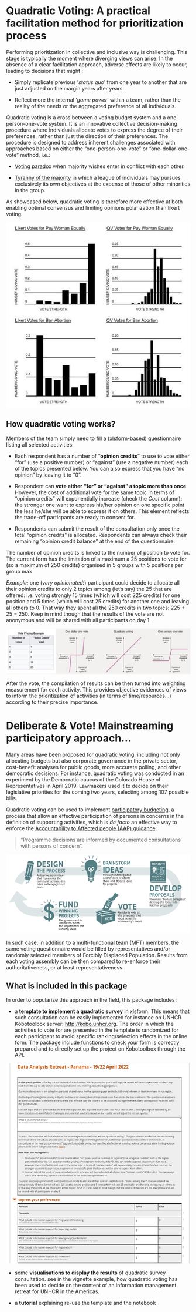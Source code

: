 
<!-- README.md is generated from README.Rmd. Please edit that file -->

# Quadratic Voting: A practical facilitation method for prioritization process

<!-- badges: start -->
<!-- badges: end -->

Performing prioritization in collective and inclusive way is
challenging. This stage is typically the moment where diverging views
can arise. In the absence of a clear facilitation approach, adverse
effects are likely to occur, leading to decisions that might :

-   Simply replicate previous ‘*status quo*’ from one year to another
    that are just adjusted on the margin years after years.

-   Reflect more the internal ‘*game power*’ within a team, rather than
    the reality of the needs or the aggregated preference of all
    individuals.

Quadratic voting is a cross between a voting budget system and a
one-person-one-vote system. It is an innovative collective
decision-making procedure where individuals allocate votes to express
the degree of their preferences, rather than just the direction of their
preferences. The procedure is designed to address inherent challenges
associated with approaches based on either the “one-person-one-vote” or
“one-dollar-one-vote” method, i.e.:

-   [Voting paradox](https://en.wikipedia.org/wiki/Paradox_of_voting)
    when majority wishes enter in conflict with each other.

-   [Tyranny of the
    majority](https://en.wikipedia.org/wiki/Tyranny_of_the_majority) in
    which a league of individuals may pursues exclusively its own
    objectives at the expense of those of other minorities in the group.

As showcased below, quadratic voting is therefore more effective at both
enabling optimal consensus and limiting opinions polarization than
likert voting.

![](man/figures/example.jpg)

## How quadratic voting works?

Members of the team simply need to fill a
([xlsform-based](http://xlsform.org)) questionnaire listing all selected
activities:

-   Each respondent has a number of “**opinion credits**” to use to vote
    either “for” (use a positive number) or “against” (use a negative
    number) each of the topics presented below. You can also express
    that you have “no opinion” by leaving it to “0”.

-   Respondent can **vote either “for” or “against” a topic more than
    once**. However, the cost of additional vote for the same topic in
    terms of “opinion credits” will exponentially increase (check the
    *Cost* column): the stronger one want to express his/her opinion on
    one specific point the less he/she will be able to express it on
    others. This element reflects the trade-off particpants are ready to
    consent for.

-   Respondents can submit the result of the consultation only once the
    total “opinion credits” is allocated. Respondents can always check
    their remaining “opinion credit balance” at the end of the
    questionnaire.

The number of opinion credits is linked to the number of position to
vote for. The current form has the limitation of a maximum a 25
positions to vote for (so a maximum of 250 credits) organised in 5
groups with 5 positions per group max

*Example:* one (*very opinionated!*) participant could decide to
allocate all their opinion credits to only 2 topics among (let’s say)
the 25 that are offered: i.e. voting strongly 15 times (which will cost
225 credits) for one position and 5 times (which will cost 25 credits)
for another one and leaving all others to 0. That way they spent all the
250 credits in two topics: 225 + 25 = 250. Keep in mind though that the
results of the vote are not anonymous and will be shared with all
participants on day 1.

![](man/figures/voting.png)

After the vote, the compilation of results can be then turned into
weighting measurement for each activity. This provides objective
evidences of views to inform the prioritization of activities (in terms
of time/resources…) according to their precise importance.

# Deliberate & Vote! Mainstreaming participatory approach…

Many areas have been proposed for [quadratic
voting](https://www.radicalxchange.org/media/papers/The_Handbook_for_Radical_Local_Democracy.pdf#page=6),
including not only allocating budgets but also corporate governance in
the private sector, cost-benefit analyses for public goods, more
accurate polling, and other democratic decisions. For instance,
quadratic voting was conducted in an experiment by the Democratic caucus
of the Colorado House of Representatives in April 2019. Lawmakers used
it to decide on their legislative priorities for the coming two years,
selecting among 107 possible bills.

Quadratic voting can be used to implement [participatory
budgeting](https://www.participatorybudgeting.org/what-is-pb/), a
process that allow an effective participation of persons in concerns in
the definition of supporting activities, which is *de facto* an
effective way to enforce the [Accountability to Affected people (AAP)
guidance](https://www.unhcr.org/handbooks/aap/documents/UNHCR-AAP_Operational_Guidance.pdf):

> “Programme decisions are informed by documented consultations with
> persons of concern”.

![](man/figures/PB-Process-Cycle-Diagrmo.png)

In such case, in addition to a multi-functional team (MFT) members, the
same voting questionnaire would be filled by representatives and/or
randomly selected members of Forcibly Displaced Population. Results from
each voting assembly can be then compared to re-enforce their
authoritativeness, or at least representativeness.

## What is included in this package

In order to popularize this approach in the field, this package includes
:

-   a **template to implement a quadratic survey** in xlsform. This
    means that such consultation can be easily implemented for instance
    on UNHCR Kobotoolbox server: <http://kobo.unhcr.org>. The order in
    which the activities to vote for are presented in the template is
    randomized for each participant to avoid specific ranking/selection
    effects in the online form. The package include functions to check
    your form is correctly prepared and to directly set up the project
    on Kobotoolbox through the API.

![](man/figures/survey.png)

-   some **visualisations to display the results** of quadratic survey
    consultation. see in the vignette example, how quadratic voting has
    been used to decide on the content of an information management
    retreat for UNHCR in the Americas.

-   a **tutorial** explaining re-use the template and the notebook
